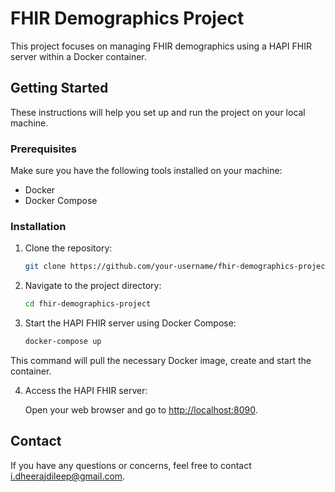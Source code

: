 # FHIR Demographics Project

This project focuses on managing FHIR demographics using a HAPI FHIR server within a Docker container.

## Getting Started

These instructions will help you set up and run the project on your local machine.

### Prerequisites

Make sure you have the following tools installed on your machine:

- Docker
- Docker Compose

### Installation

1. Clone the repository:

    ```bash
    git clone https://github.com/your-username/fhir-demographics-project.git
    ```

2. Navigate to the project directory:

    ```bash
    cd fhir-demographics-project
    ```

3. Start the HAPI FHIR server using Docker Compose:

    ```bash
    docker-compose up 
    ```

This command will pull the necessary Docker image, create and start the container.

4. Access the HAPI FHIR server:

    Open your web browser and go to [http://localhost:8090](http://localhost:8090).




## Contact

If you have any questions or concerns, feel free to contact [i.dheerajdileep@gmail.com](mailto:i.dheerajdileep@gmail.com).
